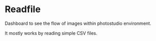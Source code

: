 # Readfile
Dashboard to see the flow of images within photostudio environment.

It mostly works by reading simple CSV files. 
